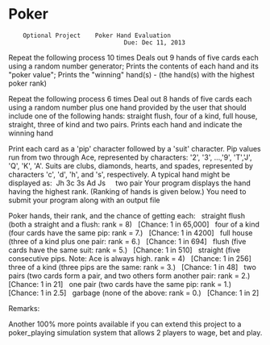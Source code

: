 # Poker

		Optional Project 	Poker Hand Evaluation
									Due: Dec 11, 2013
				 
Repeat the following process 10 times
Deals out 9 hands of five cards each using a random number generator;
Prints the contents of each hand and its "poker value";
Prints the "winning" hand(s) - (the hand(s) with the highest poker rank)

Repeat the following process 6 times
Deal out 8 hands of five cards each using a random number plus one hand provided by the user that should include one of the following hands: straight flush, four of a kind, full house, straight, three of kind and two pairs. 
Prints each hand and indicate the  winning hand

Print each card as a 'pip' character followed by a 'suit' character. 
Pip values run from two through Ace, represented by characters: '2', '3', ...,'9', 'T','J', 'Q', 'K', 'A'. 
Suits are clubs, diamonds, hearts, and spades, represented by characters 'c', 'd', 'h', and 's', respectively. 
A typical hand might be displayed as: 
 Jh 3c 3s Ad Js     two pair 
Your program displays the hand having the highest rank. (Ranking of hands is given below.) 
 You need to submit your program along with an output file 

Poker hands, their rank, and the chance of getting each:
  straight flush (both a straight and a flush: rank = 8)   [Chance: 1 in 65,000] 
  four of a kind (four cards have the same pip: rank = 7.)   [Chance: 1 in 4200] 
  full house (three of a kind plus one pair: rank = 6.)   [Chance: 1 in 694] 
  flush (five cards have the same suit: rank = 5.)   [Chance: 1 in 510] 
  straight (five consecutive pips. Note: Ace is always high. rank = 4)   [Chance: 1 in 256] 
  three of a kind (three pips are the same: rank = 3.)   [Chance: 1 in 48] 
  two pairs (two cards form a pair, and two others form another pair: rank = 2.)   [Chance: 1 in 21] 
  one pair (two cards have the same pip: rank = 1.)   [Chance: 1 in 2.5] 
  garbage (none of the above: rank = 0.)   [Chance: 1 in 2]


Remarks:

Another 100% more points available if you can extend this project to a poker_playing simulation system that allows 2  players to wage, bet and play.
